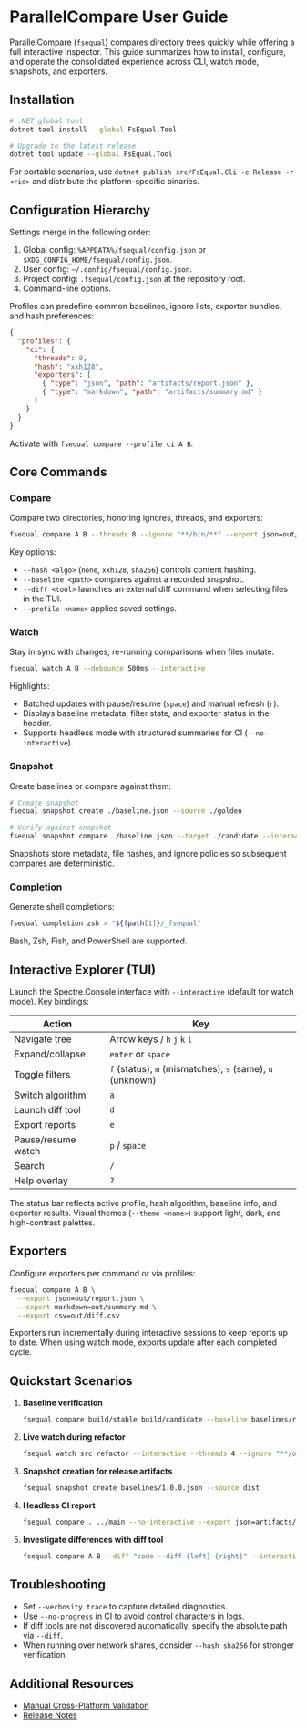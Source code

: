 # ParallelCompare User Guide

ParallelCompare (`fsequal`) compares directory trees quickly while offering a full interactive inspector. This guide summarizes how to install, configure, and operate the consolidated experience across CLI, watch mode, snapshots, and exporters.

## Installation

```bash
# .NET global tool
dotnet tool install --global FsEqual.Tool

# Upgrade to the latest release
dotnet tool update --global FsEqual.Tool
```

For portable scenarios, use `dotnet publish src/FsEqual.Cli -c Release -r <rid>` and distribute the platform-specific binaries.

## Configuration Hierarchy

Settings merge in the following order:

1. Global config: `%APPDATA%/fsequal/config.json` or `$XDG_CONFIG_HOME/fsequal/config.json`.
2. User config: `~/.config/fsequal/config.json`.
3. Project config: `.fsequal/config.json` at the repository root.
4. Command-line options.

Profiles can predefine common baselines, ignore lists, exporter bundles, and hash preferences:

```json
{
  "profiles": {
    "ci": {
      "threads": 8,
      "hash": "xxh128",
      "exporters": [
        { "type": "json", "path": "artifacts/report.json" },
        { "type": "markdown", "path": "artifacts/summary.md" }
      ]
    }
  }
}
```

Activate with `fsequal compare --profile ci A B`.

## Core Commands

### Compare

Compare two directories, honoring ignores, threads, and exporters:

```bash
fsequal compare A B --threads 8 --ignore "**/bin/**" --export json=out/report.json
```

Key options:

- `--hash <algo>` (`none`, `xxh128`, `sha256`) controls content hashing.
- `--baseline <path>` compares against a recorded snapshot.
- `--diff <tool>` launches an external diff command when selecting files in the TUI.
- `--profile <name>` applies saved settings.

### Watch

Stay in sync with changes, re-running comparisons when files mutate:

```bash
fsequal watch A B --debounce 500ms --interactive
```

Highlights:

- Batched updates with pause/resume (`space`) and manual refresh (`r`).
- Displays baseline metadata, filter state, and exporter status in the header.
- Supports headless mode with structured summaries for CI (`--no-interactive`).

### Snapshot

Create baselines or compare against them:

```bash
# Create snapshot
fsequal snapshot create ./baseline.json --source ./golden

# Verify against snapshot
fsequal snapshot compare ./baseline.json --target ./candidate --interactive
```

Snapshots store metadata, file hashes, and ignore policies so subsequent compares are deterministic.

### Completion

Generate shell completions:

```bash
fsequal completion zsh > "${fpath[1]}/_fsequal"
```

Bash, Zsh, Fish, and PowerShell are supported.

## Interactive Explorer (TUI)

Launch the Spectre.Console interface with `--interactive` (default for watch mode). Key bindings:

| Action | Key |
| --- | --- |
| Navigate tree | Arrow keys / `h` `j` `k` `l` |
| Expand/collapse | `enter` or `space` |
| Toggle filters | `f` (status), `m` (mismatches), `s` (same), `u` (unknown) |
| Switch algorithm | `a` |
| Launch diff tool | `d` |
| Export reports | `e` |
| Pause/resume watch | `p` / `space` |
| Search | `/` |
| Help overlay | `?` |

The status bar reflects active profile, hash algorithm, baseline info, and exporter results. Visual themes (`--theme <name>`) support light, dark, and high-contrast palettes.

## Exporters

Configure exporters per command or via profiles:

```bash
fsequal compare A B \
  --export json=out/report.json \
  --export markdown=out/summary.md \
  --export csv=out/diff.csv
```

Exporters run incrementally during interactive sessions to keep reports up to date. When using watch mode, exports update after each completed cycle.

## Quickstart Scenarios

1. **Baseline verification**
   ```bash
   fsequal compare build/stable build/candidate --baseline baselines/release.json --profile ci
   ```
2. **Live watch during refactor**
   ```bash
   fsequal watch src refactor --interactive --threads 4 --ignore "**/obj/**"
   ```
3. **Snapshot creation for release artifacts**
   ```bash
   fsequal snapshot create baselines/1.0.0.json --source dist
   ```
4. **Headless CI report**
   ```bash
   fsequal compare . ../main --no-interactive --export json=artifacts/report.json --export markdown=artifacts/summary.md
   ```
5. **Investigate differences with diff tool**
   ```bash
   fsequal compare A B --diff "code --diff {left} {right}" --interactive
   ```

## Troubleshooting

- Set `--verbosity trace` to capture detailed diagnostics.
- Use `--no-progress` in CI to avoid control characters in logs.
- If diff tools are not discovered automatically, specify the absolute path via `--diff`.
- When running over network shares, consider `--hash sha256` for stronger verification.

## Additional Resources

- [Manual Cross-Platform Validation](manual-validation.md)
- [Release Notes](release-notes.md)

